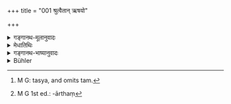 +++
title = "001 श्रुत्वैतान् ऋषयो"

+++

<details><summary>गङ्गानथ-मूलानुवादः</summary>

The sages, having heard the duties of the Accomplished Student as just described, said this to the high-souled Bhṛgu, who sprang from fire.—(1)
</details>

<details><summary>मेधातिथिः</summary>

ब्रह्मचारिगृहस्थ्योर् अध्यायत्रयेण ये धर्मा विहितास् **ताञ् छ्रुत्वा ऋषयो** मरीच्यादयो **भृगुम्** आचार्यम् **इदं** वक्ष्यमाणं वस्त्व् **अब्रुवन्** पृष्टवन्तः ।

- <u>ननु</u> चात्र स्नातकस्येति श्रूयते । तत्र ब्रह्मचारिग्रहणं किम् अर्थम् ।

- <u>उच्यते</u> । वृत्तसंकीर्तनम् एतत् । ब्रह्मचारिणो धर्मा उक्ता एव ।

- **महात्मानम् अनलप्रभवम्** इति च **भृगु**विशेषणम् । अनलाद् अग्नेः प्रभव उत्पत्तिस् यस्य तम्[^१] ।


[^१]:
     M G: tasya, and omits tam.

- <u>ननु</u> प्रथमे ऽध्याये "अहं प्रजाः सिसृक्षुः" (म्ध् १.३४) इत्य् अत्र मनोर् अपत्यं भृगुर् उक्तः ।

- <u>सत्यम्</u> । अर्थवादः । अमुत्र अग्नेः सकाशाद् भृगोर् जन्म श्रुतं तद्दर्शनेनैवम् उक्तम् । तथा च नाम निर्वचनम् । "भृष्टाद् रेतसः प्रथमम् उददीप्यत तद् असाव् आदित्यो ऽभवत् यद् द्वितीयम् आसीत् तद् भृगुः" इति । उपचारतो वैतद् उच्यते । तेजस्वितासामान्याद् अग्नेर् इव प्रसव इति । न चात्राभिनिवेष्टव्यं कतरः पक्षो युक्त इति । अनिदंपरत्वाद् अस्य शास्त्रस्य । सर्व एवायं प्रश्नप्रतिवचनसंदर्भो वक्ष्यमाणस्यान्नदोषस्य गौरवज्ञापनार्थः[^२] । परिग्रहदुष्टाद् अन्नस्वभावदुष्टं गुरुतरम् इति । संबन्धिदोषात् स्वरूपदोषो बलवान् अन्तरङ्गत्वात् ।


[^२]:
     M G 1st ed.: -ārthaṃ

- <u>ननु</u> च पूर्वं बहुतरं प्रायश्चित्तं श्रूयते "अमत्या क्षपणं त्र्यहम्" (म्ध् ४.२२३) इति । इदं तु "शेषेषूपवसेद् अहः" (म्ध् ५.२०) इति । तत् कथम् अस्य गुरुतरत्वम् ।

- <u>उच्यते</u> । लशुनाद्यपक्षम् एतत् । तेषु हि "मत्या जग्ध्वा पतेत्" (म्ध् ५.१९) इति पतितप्रायश्चित्तं भवति ॥ ५.१॥
</details>

<details><summary>गङ्गानथ-भाष्यानुवादः</summary>

Having heard the duties of the Student and the Householder as expounded
in the foregoing three Discourses, the great Sages, Marīci and others,
‘*said* to’—asked the following question of—Bhṛgu, their teacher.

“In the text we find the expression *of the Accomplished
Student*—‘*snātakasya*’; why then do you bring in the *Student*?”

Our answer to this is that the present verse is meant to be descriptive
of what has gone before; and as a matter of fact, the duties of the
Student also have been described.

‘*High-souled*’ and ‘*who sprang from the fire*’ are the epithets of
Bhṛgu;—‘He whose origination was from the fire.’

“But in discourse I, verse 34, Bhṛgu has been spoken of as the son of
Manu”.

True; but what was stated there was an imaginary commendation, while
what is said here is in accordance with the account found in the Vedas
of Bhṛgu having been born out of fire. The name ‘*Bhṛgu*’ has been thus
explained—‘What rose out first out of the fallen semen was the Sun, and
what rose as the second was Bhṛgu’. Or, what is asserted here may be
only figurative; the origin of Bhṛgu being described as ‘Fire’, on the
basis of similarity, as regards effulgence.

In any case, it is not necessary to lay stress upon either of the two
explanations as being the more reasonable of the two; because this is
not what forms the main subject-matter of the treatise.

The whole of the text, describing the question and the answer, is meant
to indicate the importance of the subject of the evils attaching to
food; the moaning being that the evils attaching to the food itself are
more serious than those attaching to the nature of its gift and
acceptance; and this on the ground that the defects attaching to the
thing itself are more intimate, and hence more serious, than those
arising from contact.

“In connection with the defects of contact, the Expiatory Rite that is
laid down is a three days’ fast; while that in connection with the thing
itself, is a single day’s fast (5. 20). How then can this latter be said
to be *more serious*?”

Our answer is as follows:—The greater seriousness here spoken of refers
to *garlic* and such things, in connection with which it is stated
that—‘by eating these intentionally the man becomes an outcast’ (5.19);
so that the expiation necessary would be that which has been prescribed
for outcasts (which is very serious).—(1)
</details>

<details><summary>Bühler</summary>

001	The sages, having heard the duties of a Snataka thus declared, spoke to great-souled Bhrigu, who sprang from fire:
</details>
